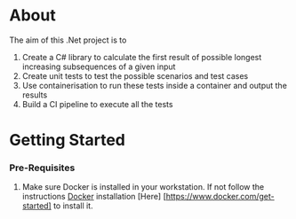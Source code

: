 # About

The aim of this .Net project is to 
1. Create a C# library to calculate the first result of possible longest increasing subsequences of a given input
2. Create unit tests to test the possible scenarios and test cases
3. Use containerisation to run these tests inside a container and output the results
4. Build a CI pipeline to execute all the tests
 
# Getting Started

### Pre-Requisites

1. Make sure Docker is installed in your workstation. If not follow the instructions [Docker](http://docker.com) installation [Here] [https://www.docker.com/get-started] to install it.



